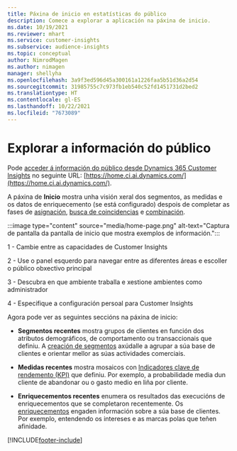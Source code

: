 ```yaml
---
title: Páxina de inicio en estatísticas do público
description: Comece a explorar a aplicación na páxina de inicio.
ms.date: 10/19/2021
ms.reviewer: mhart
ms.service: customer-insights
ms.subservice: audience-insights
ms.topic: conceptual
author: NimrodMagen
ms.author: nimagen
manager: shellyha
ms.openlocfilehash: 3a9f3ed596d45a300161a1226faa5b51d36a2d54
ms.sourcegitcommit: 31985755c7c973fb1eb540c52fd1451731d2bed2
ms.translationtype: HT
ms.contentlocale: gl-ES
ms.lasthandoff: 10/22/2021
ms.locfileid: "7673089"
---
```

# <a name="explore-audience-insights"></a>Explorar a información do público

Pode [acceder á información do público desde Dynamics 365 Customer Insights](https://home.ci.ai.dynamics.com/) no seguinte URL: [https://home.ci.ai.dynamics.com/](https://home.ci.ai.dynamics.com/).

A páxina de **Inicio** mostra unha visión xeral dos segmentos, as medidas e os datos de enriquecemento (se está configurado) despois de completar as fases de [asignación](map-entities.md), [busca de coincidencias](match-entities.md) e [combinación](merge-entities.md).

:::image type="content" source="media/home-page.png" alt-text="Captura de pantalla da pantalla de inicio que mostra exemplos de información.":::

1 - Cambie entre as capacidades de Customer Insights 

2 - Use o panel esquerdo para navegar entre as diferentes áreas e escoller o público obxectivo principal

3 - Descubra en que ambiente traballa e xestione ambientes como administrador

4 - Especifique a configuración persoal para Customer Insights

Agora pode ver as seguintes seccións na páxina de inicio:

- **Segmentos recentes** mostra grupos de clientes en función dos atributos demográficos, de comportamento ou transaccionais que definiu. A [creación de segmentos](segments.md) axúdalle a agrupar a súa base de clientes e orientar mellor as súas actividades comerciais.

- **Medidas recentes** mostra mosaicos con [Indicadores clave de rendemento (KPI)](measures.md) que definiu. Por exemplo, a probabilidade media dun cliente de abandonar ou o gasto medio en liña por cliente.

- **Enriquecementos recentes** enumera os resultados das execucións de enriquecementos que se completaron recentemente. Os [enriquecementos](enrichment-hub.md) engaden información sobre a súa base de clientes. Por exemplo, entendendo os intereses e as marcas polas que teñen afinidade.


[!INCLUDE[footer-include](../includes/footer-banner.md)]
